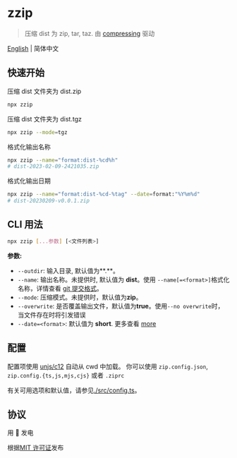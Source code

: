 # zzip

> 压缩 dist 为 zip, tar, taz. 由 [compressing](https://www.npmjs.com/package/compressing) 驱动

[English](./README.md) | 简体中文

## 快速开始

压缩 dist 文件夹为 dist.zip

```sh
npx zzip
```

压缩 dist 文件夹为 dist.tgz

```sh
npx zzip --mode=tgz
```

格式化输出名称

```sh
npx zzip --name="format:dist-%cd%h"
# dist-2023-02-09-2421035.zip
```

格式化输出日期

```sh
npx zzip --name="format:dist-%cd-%tag" --date=format:"%Y%m%d"
# dist-20230209-v0.0.1.zip
```

## CLI 用法

```sh
npx zzip [...参数] [<文件列表>]
```

**参数:**

- `--outdir`: 输入目录, 默认值为**.**。
- `--name`: 输出名称。未提供时, 默认值为 **dist**。使用 `--name[=<format>]`格式化名称，详情查看 [git 提交格式](https://www.git-scm.com/docs/git-log#Documentation/git-log.txt---prettyltformatgt)。
- `--mode`: 压缩模式。未提供时，默认值为**zip**。
- `--overwrite`: 是否覆盖输出文件，默认值为**true**。使用`--no overwrite`时，当文件存在时将引发错误
- `--date=<format>`: 默认值为 **short**. 更多查看 [more](https://www.git-scm.com/docs/git-log#Documentation/git-log.txt---dateltformatgt)

## 配置

配置项使用 [unjs/c12](https://github.com/unjs/c12) 自动从 cwd 中加载。
你可以使用 `zip.config.json`, `zip.config.{ts,js,mjs,cjs}` 或者 `.ziprc`

有关可用选项和默认值，请参见[./src/config.ts](./src/config.ts)。

## 协议

用 💛 发电

根据[MIT 许可证](./LICENSE)发布
